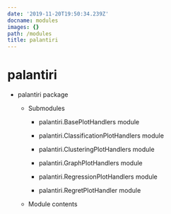 ```yaml
---
date: '2019-11-20T19:50:34.239Z'
docname: modules
images: {}
path: /modules
title: palantiri
---
```


# palantiri

* palantiri package

  * Submodules

    * palantiri.BasePlotHandlers module

    * palantiri.ClassificationPlotHandlers module

    * palantiri.ClusteringPlotHandlers module

    * palantiri.GraphPlotHandlers module

    * palantiri.RegressionPlotHandlers module

    * palantiri.RegretPlotHandler module

  * Module contents
